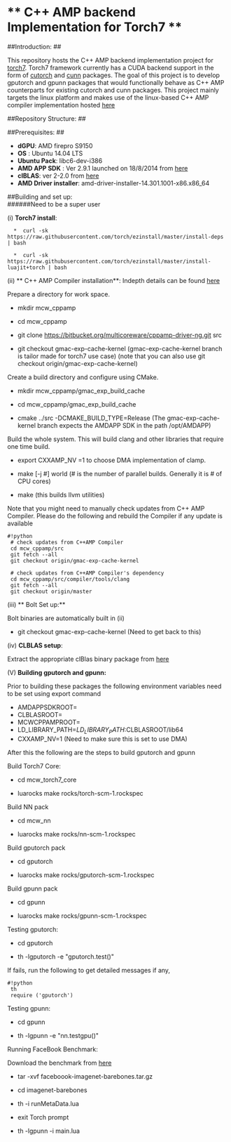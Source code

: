 # ** C++ AMP backend Implementation for Torch7 ** #

##Introduction: ##

This repository hosts the C++ AMP backend implementation project for  [torch7](http://torch.ch/). Torch7 framework currently has a CUDA backend support in the form of [cutorch](https://github.com/torch/cutorch) and [cunn](https://github.com/torch/cunn) packages. The goal of this project is to develop  gputorch and gpunn packages that would functionally behave as  C++ AMP counterparts for existing cutorch and cunn packages. This project mainly targets the linux platform and makes use of the linux-based C++ AMP compiler implementation hosted [here](https://bitbucket.org/multicoreware/cppamp-driver-ng/overview)



##Repository Structure: ##

##Prerequisites: ##
* **dGPU**:  AMD firepro S9150
* **OS** : Ubuntu 14.04 LTS
* **Ubuntu Pack**: libc6-dev-i386
* **AMD APP SDK** : Ver 2.9.1 launched on 18/8/2014 from [here](http://developer.amd.com/tools-and-sdks/opencl-zone/amd-accelerated-parallel-processing-app-sdk/)
* **clBLAS**: ver 2-2.0 from [here](https://github.com/clMathLibraries/clBLAS/releases)
* **AMD Driver installer**: amd-driver-installer-14.301.1001-x86.x86_64


##Building and set up:    
######Need to be a super user

(i) **Torch7 install**:

      *  curl -sk https://raw.githubusercontent.com/torch/ezinstall/master/install-deps | bash
  
      *  curl -sk https://raw.githubusercontent.com/torch/ezinstall/master/install-luajit+torch | bash
      


(ii)  ** C++ AMP Compiler installation**: Indepth details can be found [here](https://bitbucket.org/multicoreware/cppamp-driver-ng/overview)

Prepare a directory for work space.

   * mkdir mcw_cppamp

   * cd mcw_cppamp 
   
   * git clone https://bitbucket.org/multicoreware/cppamp-driver-ng.git src

   * git checkout gmac-exp-cache-kernel (gmac-exp-cache-kernel branch is tailor made for torch7 use case)
(note that you can also use git checkout origin/gmac-exp-cache-kernel)

Create a build directory and configure using CMake.

  *  mkdir mcw_cppamp/gmac_exp_build_cache

  * cd mcw_cppamp/gmac_exp_build_cache

   * cmake ../src -DCMAKE_BUILD_TYPE=Release (The gmac-exp-cache-kernel branch expects the AMDAPP SDK in the path /opt/AMDAPP)

Build the whole system. This will build clang and other libraries that require one time build.

  * export CXXAMP_NV =1  to choose DMA implementation of clamp.

  * make [-j #] world           (# is the number of parallel builds. Generally it is # of CPU cores)

  * make                        (this builds llvm utilities)

Note that you might need to manually check updates from C++ AMP Compiler.
Please do the following and rebuild the Compiler if any update is available

```
#!python
 # check updates from C++AMP Compiler
 cd mcw_cppamp/src
 git fetch --all
 git checkout origin/gmac-exp-cache-kernel

 # check updates from C++AMP Compiler's dependency
 cd mcw_cppamp/src/compiler/tools/clang
 git fetch --all
 git checkout origin/master
```

(iii) ** Bolt Set up:**

Bolt binaries are automatically built in (ii)

  * git checkout gmac-exp-cache-kernel (Need to get back to this)

(iv) **CLBLAS setup**:

Extract the appropriate clBlas binary package from [here](https://github.com/clMathLibraries/clBLAS/releases)

(V) **Building gputorch and gpunn:**

Prior to building these packages the following environment variables need to be set using export command

* AMDAPPSDKROOT=<path to AMD APP SDK>
* CLBLASROOT=<path to clBLAS binary pack>
* MCWCPPAMPROOT=<path to mcw_cppamp dir>
* LD_LIBRARY_PATH=$LD_LIBRARY_PATH:$CLBLASROOT/lib64
* CXXAMP_NV=1 (Need to make sure this is set to use DMA)

After this the following are the steps to build gputorch and gpunn

Build Torch7 Core:

  *  cd mcw_torch7_core

  *  luarocks make rocks/torch-scm-1.rockspec

Build NN pack

  * cd mcw_nn

  * luarocks make rocks/nn-scm-1.rockspec

Build gputorch pack

  * cd gputorch

  * luarocks make rocks/gputorch-scm-1.rockspec

Build gpunn pack

  * cd gpunn

  * luarocks make rocks/gpunn-scm-1.rockspec


Testing gputorch:

* cd gputorch

* th -lgputorch -e "gputorch.test()"

If fails, run the following to get detailed messages if any,
 
```
#!python
 th
 require ('gputorch')
```


Testing gpunn:

* cd gpunn

* th -lgpunn -e "nn.testgpu()"

Running FaceBook Benchmark:

Download the benchmark from [here](https://multicorewareinc.egnyte.com/dl/31EBfMX0vr)

* tar -xvf faceboook-imagenet-barebones.tar.gz

* cd imagenet-barebones

* th -i runMetaData.lua

* exit Torch prompt

* th -lgpunn -i main.lua